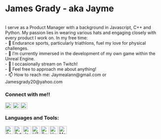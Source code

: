 # James Grady - aka Jayme

 <br/>
 I serve as a Product Manager with a background in Javascript, C++ and Python.
 My passion lies in wearing various hats and engaging closely with every product I work on.
In my free time: <br>
- 🌱 Endurance sports, particularly triathlons, fuel my love for physical challenges. <br>
- 🔭 I’m currently immersed in the development of my own game within the Unreal Engine. <br>
- 🌱 I occasionally stream on Twitch! <br>
- 💬 Feel free to approach me about anything!<br>
- 📫 How to reach me: Jaymealann@gmail.com or Jamesgrady20@yahoo.com <br>

### Connect with me!!
[<img align="left" alt="twitch" width="22px" src="https://cdn.jsdelivr.net/npm/simple-icons@v3/icons/twitch.svg" />](https://www.twitch.tv/jaymealann)
[<img align="left" alt="Linkedin" width="22px" src="https://cdn.jsdelivr.net/npm/simple-icons@v3/icons/linkedin.svg" />](https://www.linkedin.com/in/jaymealann/)
[<img align="left" alt="instagram" width="22px" src="https://cdn.jsdelivr.net/npm/simple-icons@v3/icons/instagram.svg" />](https://www.instagram.com/jayme_alann/)

<br/>

### Languages and Tools:
<img align="left" alt="C++" width="26px" src="https://upload.wikimedia.org/wikipedia/commons/thumb/1/18/ISO_C%2B%2B_Logo.svg/306px-ISO_C%2B%2B_Logo.svg.png" />
<img align="left" alt="Python" width="26px" src="https://www.pinclipart.com/picdir/middle/269-2691398_python-logo-clipart-transparent-background-png-download.png" />
<img align="left" alt="Java" width="26px" src="https://brandslogos.com/wp-content/uploads/images/large/java-logo-1.png" />
<img align="left" alt="HTML5" width="26px" src="https://cdn.iconscout.com/icon/free/png-512/html5-10-569380.png" />
<img align="left" alt="Typescript" width="26px" src="https://cdn.icon-icons.com/icons2/2415/PNG/512/typescript_original_logo_icon_146317.png" />
<img align="left" alt="Vue" width="26px" src="https://upload.wikimedia.org/wikipedia/commons/f/f1/Vue.png" />
<img align="left" alt="Mongo" width="26px" src="https://cdn.icon-icons.com/icons2/2415/PNG/512/mongodb_plain_wordmark_logo_icon_146423.png" />

<br />
<br />
